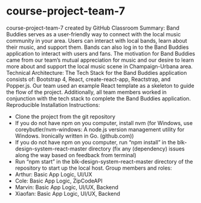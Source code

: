 # course-project-team-7
course-project-team-7 created by GitHub Classroom
Summary: Band Buddies serves as a user-friendly way to connect with the local music community in your area. Users can interact with local bands, learn about their music, and support them. Bands can also log in to the Band Buddies application to interact with users and fans. The motivation for Band Buddies came from our team’s mutual appreciation for music and our desire to learn more about and support the local music scene in Champaign-Urbana area. 
Technical Architecture: The Tech Stack for the Band Buddies application consists of: Bootstrap 4, React, create-react-app, Reactstrap, and Popper.js. Our team used an example React template as a skeleton to guide the flow of the project. Additionally, all team members worked in conjunction with the tech stack to complete the Band Buddies application. 
Reproducible Installation Instructions:
- Clone the project from the git repository
- If you do not have npm on you computer,  install nvm (for Windows, use coreybutler/nvm-windows: A node.js version management utility for Windows. Ironically written in Go. (github.com))
- If you do not have npm on you computer, run “npm install” in the blk-design-system-react-master directory (fix any (dependency) issues along the way based on feedback from terminal)
- Run “npm start” in the blk-design-system-react-master directory of the repository to start up the local host.
Group members and roles: 
- Arthur: Basic App Logic, UI/UX
- Cole: Basic App Logic, ZipCodeAPI
- Marvin: Basic App Logic, UI/UX, Backend
- Xiaofan: Basic App Logic, UI/UX, Backend
